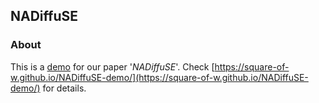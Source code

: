 ## NADiffuSE

### About 
This is a [demo](https://square-of-w.github.io/NADiffuSE-demo/) for our paper '_NADiffuSE_'. Check [https://square-of-w.github.io/NADiffuSE-demo/](https://square-of-w.github.io/NADiffuSE-demo/) for details.

<!-- ### Code 
Please refer to https://github.com/yangdongchao/NoreSpeech find the source code and pre-trained model. -->